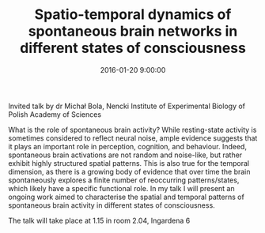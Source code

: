 ﻿---
layout: post
title:  "Spatio-temporal dynamics of spontaneous brain networks in different states of consciousness"
date:   2016-01-20 9:00:00
image: /images/talk.png
---

Invited talk by dr Michał Bola, Nencki Institute of Experimental Biology of Polish Academy of Sciences

What is the role of spontaneous brain activity? While resting-state activity is sometimes considered to reflect neural noise, ample evidence suggests that it plays an important role in perception, cognition, and behaviour. Indeed, spontaneous brain activations are not random and noise-like, but rather exhibit highly structured spatial patterns. This is also true for the temporal dimension, as there is a growing body of evidence that over time the brain spontaneously explores a finite number of reoccurring patterns/states, which likely have a specific functional role. In my talk I will present an ongoing work aimed to characterise the spatial and temporal patterns of spontaneous brain activity in different states of consciousness.

The talk will take place  at 1.15 in room 2.04, Ingardena 6
